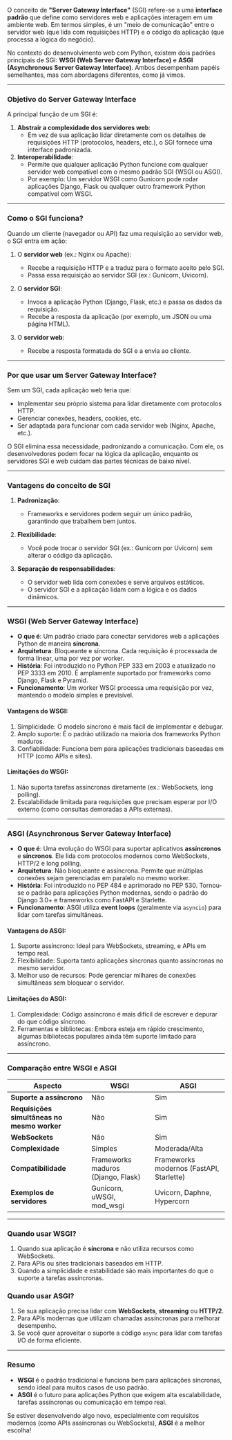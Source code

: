 O conceito de **"Server Gateway Interface"** (SGI) refere-se a uma **interface padrão** que define como servidores web e aplicações interagem em um ambiente web. Em termos simples, é um "meio de comunicação" entre o servidor web (que lida com requisições HTTP) e o código da aplicação (que processa a lógica do negócio).

No contexto do desenvolvimento web com Python, existem dois padrões principais de SGI: **WSGI (Web Server Gateway Interface)** e **ASGI (Asynchronous Server Gateway Interface)**. Ambos desempenham papéis semelhantes, mas com abordagens diferentes, como já vimos.

---

### **Objetivo do Server Gateway Interface**

A principal função de um SGI é:

1. **Abstrair a complexidade dos servidores web**:
    - Em vez de sua aplicação lidar diretamente com os detalhes de requisições HTTP (protocolos, headers, etc.), o SGI fornece uma interface padronizada.
2. **Interoperabilidade**:
    - Permite que qualquer aplicação Python funcione com qualquer servidor web compatível com o mesmo padrão SGI (WSGI ou ASGI).
    - Por exemplo: Um servidor WSGI como Gunicorn pode rodar aplicações Django, Flask ou qualquer outro framework Python compatível com WSGI.

---

### **Como o SGI funciona?**

Quando um cliente (navegador ou API) faz uma requisição ao servidor web, o SGI entra em ação:

1. O **servidor web** (ex.: Nginx ou Apache):
    
    - Recebe a requisição HTTP e a traduz para o formato aceito pelo SGI.
    - Passa essa requisição ao servidor SGI (ex.: Gunicorn, Uvicorn).
2. O **servidor SGI**:
    
    - Invoca a aplicação Python (Django, Flask, etc.) e passa os dados da requisição.
    - Recebe a resposta da aplicação (por exemplo, um JSON ou uma página HTML).
3. O **servidor web**:
    
    - Recebe a resposta formatada do SGI e a envia ao cliente.

---

### **Por que usar um Server Gateway Interface?**

Sem um SGI, cada aplicação web teria que:

- Implementar seu próprio sistema para lidar diretamente com protocolos HTTP.
- Gerenciar conexões, headers, cookies, etc.
- Ser adaptada para funcionar com cada servidor web (Nginx, Apache, etc.).

O SGI elimina essa necessidade, padronizando a comunicação. Com ele, os desenvolvedores podem focar na lógica da aplicação, enquanto os servidores SGI e web cuidam das partes técnicas de baixo nível.

---

### **Vantagens do conceito de SGI**

1. **Padronização**:
    
    - Frameworks e servidores podem seguir um único padrão, garantindo que trabalhem bem juntos.
2. **Flexibilidade**:
    
    - Você pode trocar o servidor SGI (ex.: Gunicorn por Uvicorn) sem alterar o código da aplicação.
3. **Separação de responsabilidades**:
    
    - O servidor web lida com conexões e serve arquivos estáticos.
    - O servidor SGI e a aplicação lidam com a lógica e os dados dinâmicos.

---

### **WSGI (Web Server Gateway Interface)**

- **O que é**: Um padrão criado para conectar servidores web a aplicações Python de maneira **síncrona**.
- **Arquitetura**: Bloqueante e síncrona. Cada requisição é processada de forma linear, uma por vez por worker.
- **História**: Foi introduzido no Python PEP 333 em 2003 e atualizado no PEP 3333 em 2010. É amplamente suportado por frameworks como Django, Flask e Pyramid.
- **Funcionamento**: Um worker WSGI processa uma requisição por vez, mantendo o modelo simples e previsível.

#### **Vantagens do WSGI**:

1. Simplicidade: O modelo síncrono é mais fácil de implementar e debugar.
2. Amplo suporte: É o padrão utilizado na maioria dos frameworks Python maduros.
3. Confiabilidade: Funciona bem para aplicações tradicionais baseadas em HTTP (como APIs e sites).

#### **Limitações do WSGI**:

1. Não suporta tarefas assíncronas diretamente (ex.: WebSockets, long polling).
2. Escalabilidade limitada para requisições que precisam esperar por I/O externo (como consultas demoradas a APIs externas).

---

### **ASGI (Asynchronous Server Gateway Interface)**

- **O que é**: Uma evolução do WSGI para suportar aplicativos **assíncronos** e **síncronos**. Ele lida com protocolos modernos como WebSockets, HTTP/2 e long polling.
- **Arquitetura**: Não bloqueante e assíncrona. Permite que múltiplas conexões sejam gerenciadas em paralelo no mesmo worker.
- **História**: Foi introduzido no PEP 484 e aprimorado no PEP 530. Tornou-se o padrão para aplicações Python modernas, sendo o padrão do Django 3.0+ e frameworks como FastAPI e Starlette.
- **Funcionamento**: ASGI utiliza **event loops** (geralmente via `asyncio`) para lidar com tarefas simultâneas.

#### **Vantagens do ASGI**:

1. Suporte assíncrono: Ideal para WebSockets, streaming, e APIs em tempo real.
2. Flexibilidade: Suporta tanto aplicações síncronas quanto assíncronas no mesmo servidor.
3. Melhor uso de recursos: Pode gerenciar milhares de conexões simultâneas sem bloquear o servidor.

#### **Limitações do ASGI**:

1. Complexidade: Código assíncrono é mais difícil de escrever e depurar do que código síncrono.
2. Ferramentas e bibliotecas: Embora esteja em rápido crescimento, algumas bibliotecas populares ainda têm suporte limitado para assíncrono.

---

### **Comparação entre WSGI e ASGI**

|**Aspecto**|**WSGI**|**ASGI**|
|---|---|---|
|**Suporte a assíncrono**|Não|Sim|
|**Requisições simultâneas no mesmo worker**|Não|Sim|
|**WebSockets**|Não|Sim|
|**Complexidade**|Simples|Moderada/Alta|
|**Compatibilidade**|Frameworks maduros (Django, Flask)|Frameworks modernos (FastAPI, Starlette)|
|**Exemplos de servidores**|Gunicorn, uWSGI, mod_wsgi|Uvicorn, Daphne, Hypercorn|

---

### **Quando usar WSGI?**

1. Quando sua aplicação é **síncrona** e não utiliza recursos como WebSockets.
2. Para APIs ou sites tradicionais baseados em HTTP.
3. Quando a simplicidade e estabilidade são mais importantes do que o suporte a tarefas assíncronas.

### **Quando usar ASGI?**

1. Se sua aplicação precisa lidar com **WebSockets**, **streaming** ou **HTTP/2**.
2. Para APIs modernas que utilizam chamadas assíncronas para melhorar desempenho.
3. Se você quer aproveitar o suporte a código `async` para lidar com tarefas I/O de forma eficiente.

---

### **Resumo**

- **WSGI** é o padrão tradicional e funciona bem para aplicações síncronas, sendo ideal para muitos casos de uso padrão.
- **ASGI** é o futuro para aplicações Python que exigem alta escalabilidade, tarefas assíncronas ou comunicação em tempo real.

Se estiver desenvolvendo algo novo, especialmente com requisitos modernos (como APIs assíncronas ou WebSockets), **ASGI** é a melhor escolha!